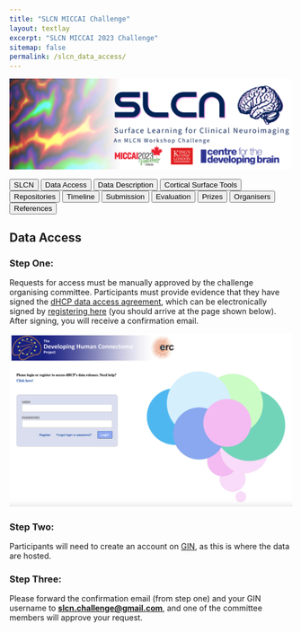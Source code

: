 ```yaml
---
title: "SLCN MICCAI Challenge"
layout: textlay
excerpt: "SLCN MICCAI 2023 Challenge"
sitemap: false
permalink: /slcn_data_access/
---
```


<img src="/images/pubpic/SLCN_Banner.png" alt="SLCN Banner" title="SLCN Banner" width="1100">

<button  onclick="window.location.href='https://metrics-lab.github.io/slcn/';">SLCN</button> <button  onclick="window.location.href='https://metrics-lab.github.io/slcn_data_access/';">Data Access</button> <button onclick="window.location.href='
https://metrics-lab.github.io/slcn_data_description/';">Data Description</button>  <button onclick="window.location.href='https://metrics-lab.github.io/slcn_cortical_surface_tools/';">Cortical Surface Tools</button>  <button onclick="window.location.href='https://metrics-lab.github.io/slcn_repositories/';">Repositories</button>  <button onclick="window.location.href='https://metrics-lab.github.io/slcn_timeline/';">Timeline</button> <button onclick="window.location.href='https://metrics-lab.github.io/slcn_submission/';">Submission</button> <button onclick="window.location.href='https://metrics-lab.github.io/slcn_evaluation/';">Evaluation</button> <button onclick="window.location.href='https://metrics-lab.github.io/slcn_prizes/';">Prizes</button> <button onclick="window.location.href='https://metrics-lab.github.io/slcn_organisers/';">Organisers</button> <button onclick="window.location.href='https://metrics-lab.github.io/slcn_references/';">References</button>


## Data Access
### Step One: 
Requests for access must be manually approved by the challenge organising committee.  Participants must provide evidence that they have signed the [dHCP data access agreement](http://www.developingconnectome.org/data-release/second-data-release/open-access-dhcp-data-terms-of-use-%20version-4-0_2019-05-23/), which can be electronically signed by [registering here](https://data.developingconnectome.org/app/template/Login.vm) (you should arrive at the page shown below).  After signing, you will receive a confirmation email.

<img src="/images/pubpic/dhcp_registration.png" alt="dHCP Registration" title="dHCP Registration" width="900">

### Step Two:
Participants will need to create an account on [GIN](https://gin.g-node.org), as this is where the data are hosted. 

### Step Three: 
Please forward the confirmation email (from step one) and your GIN username to **slcn.challenge@gmail.com**, and one of the committee members will approve your request. 
